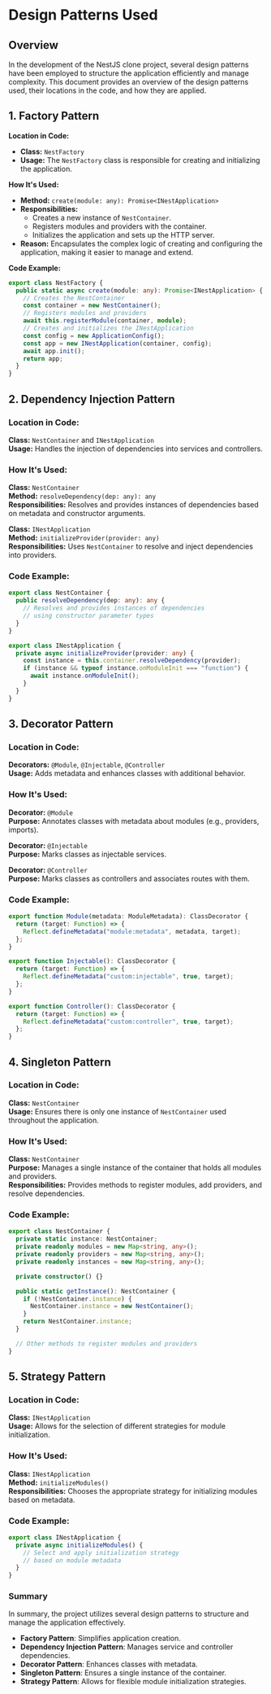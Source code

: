 <!-- Google tag (gtag.js) -->
<script async src="https://www.googletagmanager.com/gtag/js?id=G-1PT3KE52PE"></script>
<script>
  window.dataLayer = window.dataLayer || [];
  function gtag(){dataLayer.push(arguments);}
  gtag('js', new Date());

  gtag('config', 'G-1PT3KE52PE');
</script>

# Design Patterns Used

## Overview

In the development of the NestJS clone project, several design patterns have been employed to structure the application
efficiently and manage complexity. This document provides an overview of the design patterns used, their locations in
the code, and how they are applied.

## 1. Factory Pattern

**Location in Code:**

- **Class:** `NestFactory`
- **Usage:** The `NestFactory` class is responsible for creating and initializing the application.

**How It's Used:**

- **Method:** `create(module: any): Promise<INestApplication>`
- **Responsibilities:**
  - Creates a new instance of `NestContainer`.
  - Registers modules and providers with the container.
  - Initializes the application and sets up the HTTP server.
- **Reason:** Encapsulates the complex logic of creating and configuring the application, making it easier to manage and
  extend.

**Code Example:**

```typescript
export class NestFactory {
  public static async create(module: any): Promise<INestApplication> {
    // Creates the NestContainer
    const container = new NestContainer();
    // Registers modules and providers
    await this.registerModule(container, module);
    // Creates and initializes the INestApplication
    const config = new ApplicationConfig();
    const app = new INestApplication(container, config);
    await app.init();
    return app;
  }
}
```

## 2. Dependency Injection Pattern

### Location in Code:

**Class:** `NestContainer` and `INestApplication`  
**Usage:** Handles the injection of dependencies into services and controllers.

### How It's Used:

**Class:** `NestContainer`  
**Method:** `resolveDependency(dep: any): any`  
**Responsibilities:** Resolves and provides instances of dependencies based on metadata and constructor arguments.

**Class:** `INestApplication`  
**Method:** `initializeProvider(provider: any)`  
**Responsibilities:** Uses `NestContainer` to resolve and inject dependencies into providers.

### Code Example:

```typescript
export class NestContainer {
  public resolveDependency(dep: any): any {
    // Resolves and provides instances of dependencies
    // using constructor parameter types
  }
}

export class INestApplication {
  private async initializeProvider(provider: any) {
    const instance = this.container.resolveDependency(provider);
    if (instance && typeof instance.onModuleInit === "function") {
      await instance.onModuleInit();
    }
  }
}
```

## 3. Decorator Pattern

### Location in Code:

**Decorators:** `@Module`, `@Injectable`, `@Controller`  
**Usage:** Adds metadata and enhances classes with additional behavior.

### How It's Used:

**Decorator:** `@Module`  
**Purpose:** Annotates classes with metadata about modules (e.g., providers, imports).

**Decorator:** `@Injectable`  
**Purpose:** Marks classes as injectable services.

**Decorator:** `@Controller`  
**Purpose:** Marks classes as controllers and associates routes with them.

### Code Example:

```typescript
export function Module(metadata: ModuleMetadata): ClassDecorator {
  return (target: Function) => {
    Reflect.defineMetadata("module:metadata", metadata, target);
  };
}

export function Injectable(): ClassDecorator {
  return (target: Function) => {
    Reflect.defineMetadata("custom:injectable", true, target);
  };
}

export function Controller(): ClassDecorator {
  return (target: Function) => {
    Reflect.defineMetadata("custom:controller", true, target);
  };
}
```

## 4. Singleton Pattern

### Location in Code:

**Class:** `NestContainer`  
**Usage:** Ensures there is only one instance of `NestContainer` used throughout the application.

### How It's Used:

**Class:** `NestContainer`  
**Purpose:** Manages a single instance of the container that holds all modules and providers.  
**Responsibilities:** Provides methods to register modules, add providers, and resolve dependencies.

### Code Example:

```typescript
export class NestContainer {
  private static instance: NestContainer;
  private readonly modules = new Map<string, any>();
  private readonly providers = new Map<string, any>();
  private readonly instances = new Map<string, any>();

  private constructor() {}

  public static getInstance(): NestContainer {
    if (!NestContainer.instance) {
      NestContainer.instance = new NestContainer();
    }
    return NestContainer.instance;
  }

  // Other methods to register modules and providers
}
```

## 5. Strategy Pattern

### Location in Code:

**Class:** `INestApplication`  
**Usage:** Allows for the selection of different strategies for module initialization.

### How It's Used:

**Class:** `INestApplication`  
**Method:** `initializeModules()`  
**Responsibilities:** Chooses the appropriate strategy for initializing modules based on metadata.

### Code Example:

```typescript
export class INestApplication {
  private async initializeModules() {
    // Select and apply initialization strategy
    // based on module metadata
  }
}
```

### Summary

In summary, the project utilizes several design patterns to structure and manage the application effectively.

- **Factory Pattern**: Simplifies application creation.
- **Dependency Injection Pattern**: Manages service and controller dependencies.
- **Decorator Pattern**: Enhances classes with metadata.
- **Singleton Pattern**: Ensures a single instance of the container.
- **Strategy Pattern**: Allows for flexible module initialization strategies.
